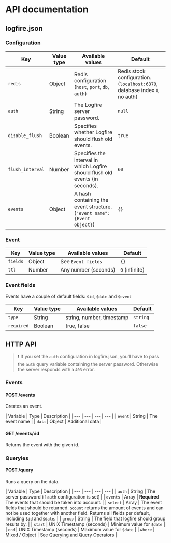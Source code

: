 # API documentation

## logfire.json

### Configuration

| Key | Value type | Available values | Default |
| --- | --- | --- | --- |
| `redis` | Object | Redis configuration (`host`, `port`, `db`, `auth`) | Redis stock configuration. (`localhost:6379`, database index `0`, no auth) |
| `auth` | String | The Logfire server password. | `null` |
| `disable_flush` | Boolean | Specifies whether Logfire should flush old events. | `true` |
| `flush_interval` | Number | Specifies the interval in which Logfire should flush old events (in seconds). | `60` |
| `events` | Object | A hash containing the event structure. (`"event name": {Event object}`) | `{}` |

### Event

| Key | Value type | Available values | Default |
| --- | --- | --- | --- |
| `fields` | Object | See `Event fields` | `{}` |
| `ttl` | Number | Any number (seconds) | `0` (infinite) |

### Event fields

Events have a couple of default fields: `$id`, `$date` and `$event`

| Key | Value type | Available values | Default |
| --- | --- | --- | --- |
| `type` | String | string, number, timestamp | `string` |
| `required` | Boolean | true, false | `false` |


## HTTP API

> :exclamation: If you set the `auth` configuration in logfire.json, you'll have to pass the `auth` query variable containing the server password. Otherwise the server responds with a `403` error.

### Events

#### POST /events

Creates an event.

| Variable | Type | Description |
| --- | --- | --- | --- |
| `event` | String | The event name |
| `data` | Object | Additional data |

#### GET /events/:id

Returns the event with the given id.

### Queryies

#### POST /query

Runs a query on the data.

| Variable | Type | Description |
| --- | --- | --- | --- |
| `auth` | String | The server password (if `auth` configuration is set) |
| `events` | Array | **Required** The events that should be taken into account. |
| `select` | Array | The event fields that should be returned. `$count` returns the amount of events and can not be used together with another field. Returns all fields per default, including `$id` and `$date`. |
| `group` | String | The field that logfire should group results by. |
| `start` | UNIX Timestamp (seconds) | Minimum value for `$date` |
| `end` | UNIX Timestamp (seconds) | Maximum value for `$date` |
| `where` | Mixed / Object | See [Querying and Query Operators](querying.md) |
